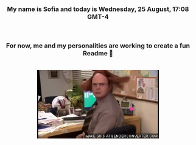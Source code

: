 


<div align="center">
<h3 >My name is Sofia and today is Wednesday, 25 August, 17:08 GMT-4</h3><br>
<h3 >For now, me and my personalities are working to create a fun Readme 👋
</h3><br>
<img src='img/dwight.gif' alt='working...'/>
</div>
